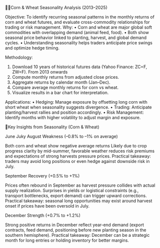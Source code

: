 🌽🌾Corn & Wheat Seasonality Analysis (2013–2025)


Objective:
To identify recurring seasonal patterns in the monthly returns of corn and wheat futures, and evaluate cross-commodity relationships for trading or risk management.
Why:
•	Corn and wheat are major global soft commodities with overlapping demand (animal feed, food).
•	Both show seasonal price behavior linked to planting, harvest, and global demand cycles.
•	Understanding seasonality helps traders anticipate price swings and optimize hedge timing.


Methodology:
1.	Download 10 years of historical futures data (Yahoo Finance: ZC=F, ZW=F). From 2013 onwards
2.	Compute monthly returns from adjusted close prices.
3.	Aggregate returns by calendar month (Jan–Dec).
4.	Compare average monthly returns for corn vs wheat.
5.	Visualize results in a bar chart for interpretation.


Applications:
•	Hedging: Manage exposure by offsetting long corn with short wheat when seasonality suggests divergence.
•	Trading: Anticipate planting/harvest rallies and position accordingly.
•	Risk Management: Identify months with higher volatility to adjust margin and exposure.


📌Key Insights from Seasonality (Corn & Wheat)

June Juky August Weakness (–0.8% to –1% on average)

Both corn and wheat show negative average returns
Likely due to crop progress clarity by mid-summer, favorable weather reduces risk premiums and expectations of strong harvests pressure prices.
Practical takeaway: traders may avoid long positions or even hedge against downside risk in July.

September Recovery (+0.5% to +1%)

Prices often rebound in September as harvest pressure collides with actual supply realization.
Surprises in yields or logistical constraints (e.g., transport bottlenecks, export demand) can trigger upward corrections.
Practical takeaway: seasonal long opportunities may exist around harvest onset if prices have been oversold in July.

December Strength (+0.7% to +1.2%)

Strong positive returns in December reflect year-end demand (export contracts, feed demand, positioning before new planting season in the southern hemisphere).
Practical takeaway: December can be a strategic month for long entries or holding inventory for better margins.


